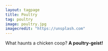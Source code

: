 ```yaml
---
layout: tagpage
title: Poultry
tag: poultry
image: poultry.jpg
imagecredit: "https://unsplash.com"
---
```

What haunts a chicken coop?
__A poultry-geist!__